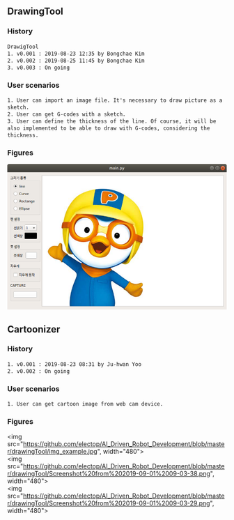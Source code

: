 ## DrawingTool
  ### History
    DrawigTool
    1. v0.001 : 2019-08-23 12:35 by Bongchae Kim
    2. v0.002 : 2019-08-25 11:45 by Bongchae Kim
    3. v0.003 : On going

  ### User scenarios
    1. User can import an image file. It's necessary to draw picture as a sketch.
    2. User can get G-codes with a sketch.
    3. User can define the thickness of the line. Of course, it will be also implemented to be able to draw with G-codes, considering the thickness.

  ### Figures
<img src="https://github.com/electop/AI_Driven_Robot_Development/blob/master/drawingTool/Screenshot%20from%202019-08-27%2003-17-05.png"><br>

## Cartoonizer
  ### History
    1. v0.001 : 2019-08-23 08:31 by Ju-hwan Yoo
    2. v0.002 : On going

  ### User scenarios
    1. User can get cartoon image from web cam device.

  ### Figures
<img src="https://github.com/electop/AI_Driven_Robot_Development/blob/master/drawingTool/img_example.jpg", width="480"><br>
<img src="https://github.com/electop/AI_Driven_Robot_Development/blob/master/drawingTool/Screenshot%20from%202019-09-01%2009-03-38.png", width="480"><br>
<img src="https://github.com/electop/AI_Driven_Robot_Development/blob/master/drawingTool/Screenshot%20from%202019-09-01%2009-03-29.png", width="480"><br>
